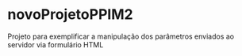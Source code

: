# novoProjetoPPIM2
Projeto para exemplificar a manipulação dos parâmetros enviados ao servidor via formulário HTML
